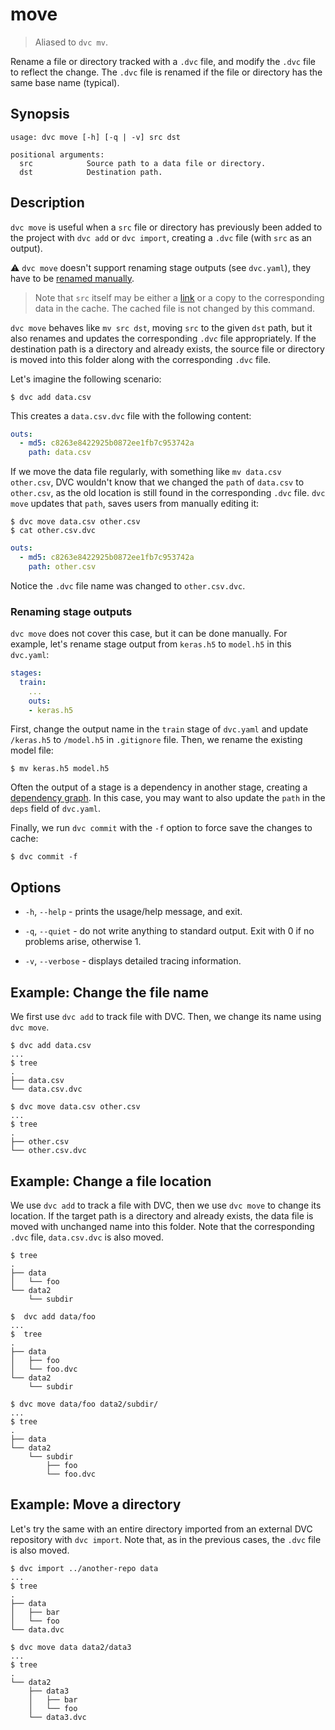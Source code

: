 # move

> Aliased to `dvc mv`.

Rename a file or directory tracked with a `.dvc` file, and modify the `.dvc`
file to reflect the change. The `.dvc` file is renamed if the file or directory
has the same base name (typical).

## Synopsis

```usage
usage: dvc move [-h] [-q | -v] src dst

positional arguments:
  src            Source path to a data file or directory.
  dst            Destination path.
```

## Description

`dvc move` is useful when a `src` file or directory has previously been added to
the <abbr>project</abbr> with `dvc add` or `dvc import`, creating a `.dvc` file
(with `src` as an output).

⚠️ `dvc move` doesn't support renaming stage <abbr>outputs</abbr> (see
`dvc.yaml`), they have to be [renamed manually](#renaming-stage-outputs).

> Note that `src` itself may be either a
> [link](/doc/user-guide/data-management/large-dataset-optimization#file-link-types-for-the-dvc-cache)
> or a copy to the corresponding data in the cache. The <abbr>cached</abbr> file
> is not changed by this command.

`dvc move` behaves like `mv src dst`, moving `src` to the given `dst` path, but
it also renames and updates the corresponding `.dvc` file appropriately. If the
destination path is a directory and already exists, the source file or directory
is moved into this folder along with the corresponding `.dvc` file.

Let's imagine the following scenario:

```cli
$ dvc add data.csv
```

This creates a `data.csv.dvc` file with the following content:

```yaml
outs:
  - md5: c8263e8422925b0872ee1fb7c953742a
    path: data.csv
```

If we move the data file regularly, with something like `mv data.csv other.csv`,
DVC wouldn't know that we changed the `path` of `data.csv` to `other.csv`, as
the old location is still found in the corresponding `.dvc` file. `dvc move`
updates that `path`, saves users from manually editing it:

```cli
$ dvc move data.csv other.csv
$ cat other.csv.dvc
```

```yaml
outs:
  - md5: c8263e8422925b0872ee1fb7c953742a
    path: other.csv
```

Notice the `.dvc` file name was changed to `other.csv.dvc`.

### Renaming stage outputs

`dvc move` does not cover this case, but it can be done manually. For example,
let's rename stage <abbr>output</abbr> from `keras.h5` to `model.h5` in this
`dvc.yaml`:

```yaml
stages:
  train:
    ...
    outs:
    - keras.h5
```

First, change the output name in the `train` stage of `dvc.yaml` and update
`/keras.h5` to `/model.h5` in `.gitignore` file. Then, we rename the existing
model file:

```cli
$ mv keras.h5 model.h5
```

<admon type="info">

Often the output of a stage is a dependency in another stage, creating a
[dependency graph]. In this case, you may want to also update the `path` in the `deps`
field of `dvc.yaml`.

[dependency graph]: /doc/user-guide/pipelines/defining-pipelines

</admon>

Finally, we run `dvc commit` with the `-f` option to force save the changes to
<abbr>cache</abbr>:

```cli
$ dvc commit -f
```

## Options

- `-h`, `--help` - prints the usage/help message, and exit.

- `-q`, `--quiet` - do not write anything to standard output. Exit with 0 if no
  problems arise, otherwise 1.

- `-v`, `--verbose` - displays detailed tracing information.

## Example: Change the file name

We first use `dvc add` to track file with DVC. Then, we change its name using
`dvc move`.

```cli
$ dvc add data.csv
...
$ tree
.
├── data.csv
└── data.csv.dvc

$ dvc move data.csv other.csv
...
$ tree
.
├── other.csv
└── other.csv.dvc
```

## Example: Change a file location

We use `dvc add` to track a file with DVC, then we use `dvc move` to change its
location. If the target path is a directory and already exists, the data file is
moved with unchanged name into this folder. Note that the corresponding `.dvc`
file, `data.csv.dvc` is also moved.

```cli
$ tree
.
├── data
│   └── foo
└── data2
    └── subdir

$  dvc add data/foo
...
$  tree
.
├── data
│   ├── foo
│   └── foo.dvc
└── data2
    └── subdir

$ dvc move data/foo data2/subdir/
...
$ tree
.
├── data
└── data2
    └── subdir
        ├── foo
        └── foo.dvc
```

## Example: Move a directory

Let's try the same with an entire directory imported from an external <abbr>DVC
repository</abbr> with `dvc import`. Note that, as in the previous cases, the
`.dvc` file is also moved.

```cli
$ dvc import ../another-repo data
...
$ tree
.
├── data
│   ├── bar
│   └── foo
└── data.dvc

$ dvc move data data2/data3
...
$ tree
.
└── data2
    ├── data3
    │   ├── bar
    │   └── foo
    └── data3.dvc
```
